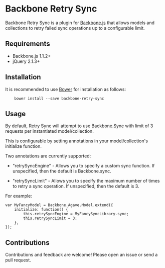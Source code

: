 # Backbone Retry Sync

Backbone Retry Sync is a plugin for [Backbone.js](http://backbonejs.org/) that allows models and collections to retry failed sync operations up to a configurable limit.

## Requirements

* Backbone.js 1.1.2+
* jQuery 2.1.3+

## Installation

It is recommended to use [Bower](http://bower.io/) for installation as follows:

```
    bower install --save backbone-retry-sync
```

## Usage

By default, Retry Sync will attempt to use Backbone.Sync with limit of 3 requests per instantiated model/collection.

This is configurable by setting annotations in your model/collection's initialize function.

Two annotations are currently supported:

* "retrySyncEngine" - Allows you to specify a custom sync function. If unspecified, then the default is Backbone.sync.

* "retrySyncLimit" - Allows you to specify the maximum number of times to retry a sync operation. If unspecified, then the default is 3.

For example:

```
var MyFancyModel = Backbone.Agave.Model.extend({
    initialize: function() {
        this.retrySyncEngine = MyFancySyncLibrary.sync;
        this.retrySyncLimit = 3;
    },
});
```

## Contributions

Contributions and feedback are welcome! Please open an issue or send a pull request.
